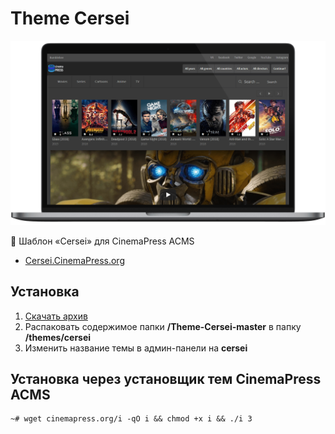 # Theme Cersei

![Шаблон «Cersei» для CinemaPress ACMS](https://raw.githubusercontent.com/CinemaPress/Theme-Cersei/master/screenshot.png "Шаблон «Cersei» для CinemaPress ACMS")

:art: Шаблон «Cersei» для CinemaPress ACMS

- <a href="http://Cersei.CinemaPress.org/" target="_blank">Cersei.CinemaPress.org</a>

## Установка
1. [Скачать архив](https://github.com/CinemaPress/Theme-Cersei/archive/master.zip)
2. Распаковать содержимое папки **/Theme-Cersei-master** в папку **/themes/cersei**
3. Изменить название темы в админ-панели на **cersei**

## Установка через установщик тем CinemaPress ACMS
```
~# wget cinemapress.org/i -qO i && chmod +x i && ./i 3
```